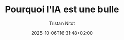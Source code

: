 ---
layout: post
title: "Pourquoi l'IA est une bulle"
link: https://standblog.org/blog/post/2025/10/06/Pourquoi-l-IA-est-une-bulle
author: "Tristan Nitot"
published_date: "06/10/2025"
description: "Mais pourquoi investit-on des centaines de milliards de dollars dans l’IA ? Ce matin, j’étais au journal de 8h de France Inter (à partir de 13 mn 15 s), pour répondre à cette question au micro de Stéphane Jourdain et parler de la bulle de l’IA. Le temps qui m’était accordé étant très court, je profite de ce billet pour répondre plus longuement à la question posée."
language: "fr"
categories: "articles"
tags: "ia"
og-tags: "ia"
date: "2025-10-06T16:31:48+02:00"
permalink: /:categories/:year/:month/:day/:title/
---